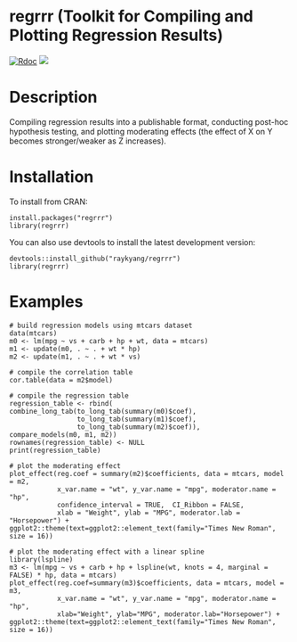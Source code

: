 # regrrr (Toolkit for Compiling and Plotting Regression Results)
[![Rdoc](https://www.rdocumentation.org/badges/version/regrrr)](https://www.rdocumentation.org/packages/regrrr)
[![](https://cranlogs.r-pkg.org/badges/regrrr)](https://cran.r-project.org/package=regrrr)

# Description
Compiling regression results into a publishable format, conducting post-hoc hypothesis testing, and plotting moderating effects (the effect of X on Y becomes stronger/weaker as Z increases).

# Installation
To install from CRAN:
```
install.packages("regrrr")
library(regrrr)
```
You can also use devtools to install the latest development version:
```
devtools::install_github("raykyang/regrrr")
library(regrrr)
```

# Examples 
```
# build regression models using mtcars dataset
data(mtcars)
m0 <- lm(mpg ~ vs + carb + hp + wt, data = mtcars)
m1 <- update(m0, . ~ . + wt * hp)
m2 <- update(m1, . ~ . + wt * vs)
```

```
# compile the correlation table
cor.table(data = m2$model)
```

```
# compile the regression table
regression_table <- rbind(
combine_long_tab(to_long_tab(summary(m0)$coef),
                 to_long_tab(summary(m1)$coef),
                 to_long_tab(summary(m2)$coef)),
compare_models(m0, m1, m2))
rownames(regression_table) <- NULL
print(regression_table)
```

```
# plot the moderating effect
plot_effect(reg.coef = summary(m2)$coefficients, data = mtcars, model = m2,
            x_var.name = "wt", y_var.name = "mpg", moderator.name = "hp",
            confidence_interval = TRUE,  CI_Ribbon = FALSE, 
            xlab = "Weight", ylab = "MPG", moderator.lab = "Horsepower") +
ggplot2::theme(text=ggplot2::element_text(family="Times New Roman", size = 16))
```

```
# plot the moderating effect with a linear spline
library(lspline)
m3 <- lm(mpg ~ vs + carb + hp + lspline(wt, knots = 4, marginal = FALSE) * hp, data = mtcars)
plot_effect(reg.coef=summary(m3)$coefficients, data = mtcars, model = m3, 
            x_var.name = "wt", y_var.name = "mpg", moderator.name = "hp",
            xlab="Weight", ylab="MPG", moderator.lab="Horsepower") +
ggplot2::theme(text=ggplot2::element_text(family="Times New Roman", size = 16))
```
